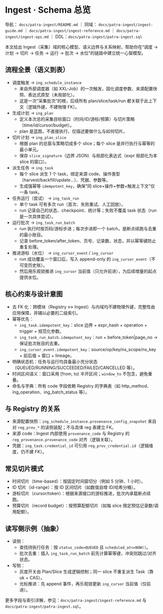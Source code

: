 # Ingest · Schema 总览
导航： `docs/patra-ingest/README.md` ｜ 同域： `docs/patra-ingest/ingest-guide.md` ｜ `docs/patra-ingest/ingest-reference.md` ｜ `docs/patra-ingest/ingest-ops.md` ｜ DDL：`docs/patra-ingest/patra-ingest.sql`

本文给出 Ingest（采集）域的核心模型、语义边界与关系映射，帮助你在“调度 → 计划 → 切片 → 任务 → 运行 → 批次 → 水位”的链路中建立统一心智模型。

## 流程全景（语义到表）

- 调度触发 → `ing_schedule_instance`
  - 来自外部调度器（如 XXL-Job）的一次触发，固化调度参数、来源配置快照、表达式原型（未局部化）。
  - 这是一次“采集批次”的根，后续所有 plan/slice/task/run 都关联于此上下文（逻辑外键，不建物理 FK）。
- 生成计划 → `ing_plan`
  - 定义本次总的采集目标窗口（时间/ID/游标/预算）与切片策略（time/id/cursor/budget）。
  - plan 是蓝图，不直接执行，仅描述要做什么与如何切片。
- 切片计划 → `ing_plan_slice`
  - 根据 plan 的总窗与策略切成多个 slice；每个 slice 是并行执行与幂等的最小单元。
  - 保存 `slice_signature`（边界 JSON）与局部化表达式（expr 局部化为本 slice 的窗口）。
- 派生任务 → `ing_task`
  - 每个 slice 派生 1 个 task，绑定来源 code、操作类型（harvest/backfill/update…）、凭据、参数等。
  - 生成强幂等 `idempotent_key`，确保“同 slice+操作+参数+触发上下文”仅一条 task。
- 任务运行（尝试） → `ing_task_run`
  - 单个 task 可有多次 run（首次、失败重试、人工回放）。
  - run 记录自己的状态、checkpoint、统计等；失败不覆盖 task 状态（run 是一次具体尝试）。
- 运行批次 → `ing_task_run_batch`
  - run 执行时按页码/游标步进；每次步进即一个 batch，是断点续跑与去重的最小账目。
  - 记录 before_token/after_token、页号、记录数、状态，并以幂等键防止重复处理。
- 推进游标（水位） → `ing_cursor_event` / `ing_cursor`
  - run 成功覆盖一个窗口后，写入 append-only 的 `ing_cursor_event`（不可变历史账）。
  - 然后用乐观锁推进 `ing_cursor` 当前值（只允许前进），为后续增量的起点提供水位。

## 核心约束与设计意图

- 去 FK 化：跨模块（Registry ↔ Ingest）与内域均不建物理外键，完整性由应用保障，并辅以必要的二级索引。
- 幂等优先：
  - `ing_task.idempotent_key`：slice 边界 + expr_hash + operation + trigger + 规范化参数。
  - `ing_task_run_batch.idempotent_key`：run + before_token|page_no → 保证批次账目的去重。
  - `ing_cursor_event.idempotent_key`：source/op/key/ns_scope/ns_key + 前后值 + 窗口 + lineage。
- 明确状态机：任务与运行均具备最小充分状态（QUEUED/RUNNING/SUCCEEDED/FAILED/CANCELLED 等）。
- 时间区间语义：窗口采用 [from, to) 半开区间；`window_to` 不包含，避免重叠。
- 命名与字典：所有 code 字段依赖 Registry 的字典表（如 http_method、ing_operation、ing_batch_status 等）。

## 与 Registry 的关系

- 来源配置快照：`ing_schedule_instance.provenance_config_snapshot` 来自对 `reg_prov_*` 的读侧装配；不与具体 reg 表建立 FK。
- 来源 code：Ingest 内部使用 `provenance_code` 与 Registry 的 `reg_provenance.provenance_code` 对齐（逻辑关联）。
- 凭据：`ing_task.credential_id` 可引用 `reg_prov_credential.id`（逻辑维度，仍不建 FK）。

## 常见切片模式

- 时间切片（time-based）：按固定时间窗切分（例如 5 分钟、1 小时）。
- ID 切片（id-range）：按 ID 区间切片（如数值自增 ID/哈希分桶）。
- 游标切片（cursor/token）：根据来源接口的游标推进，批次内承载断点续跑。
- 预算切片（record budget）：按预算配额切片（如每 slice 限定预估记录数/调用配额）。

## 读写侧示例（抽象）

- 读侧：
  - 查找待执行任务：按 `status_code=QUEUED` 且 `scheduled_at<=NOW()`。
  - 批次去重：插入 `ing_task_run_batch` 前先计算幂等键，冲突则跳过/对齐状态。
- 写侧：
  - 灰度开关由 Plan/Slice 生成逻辑控制；同一 slice 不重复派生 Task（靠 uk + CAS）。
  - 光标推进：先 append 事件，再乐观锁更新 `ing_cursor` 当前值（仅前进）。

更多字段与索引详解，参见：`docs/patra-ingest/ingest-reference.md` 与 `docs/patra-ingest/patra-ingest.sql`。
